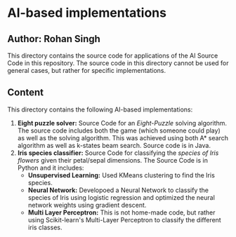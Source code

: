 # AI-based implementations
## Author: Rohan Singh
This directory contains the source code for applications of the AI Source Code in this repository. The source code in this directory cannot be used for general cases, but rather for specific implementations.  

## Content
This directory contains the following AI-based implementations:  
1) **Eight puzzle solver:** Source Code for an *Eight-Puzzle* solving algorithm. The source code includes both the game (which someone could play) as well as the solving algorithm. This was achieved using both A* search algorithm as well as k-states beam search. Source code is in Java.    
2) **Iris species classifier:** Source Code for classifying the *species of Iris flowers* given their petal/sepal dimensions. The Source Code is in Python and it includes:  
    - **Unsupervised Learning:** Used KMeans clustering to find the Iris species.  
    - **Neural Network:** Developoed a Neural Network to classify the species of Iris using logistic regression and optimized the neural network weights using gradient descent.  
    - **Multi Layer Perceptron:** This is not home-made code, but rather using Scikit-learn's Multi-Layer Perceptron to classify the different iris classes.  
